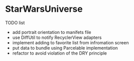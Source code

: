 # StarWarsUniverse

TODO list
- add portrait orientation to manifets file
- use DiffUtil to notify RecyclerView adapters
- implement adding to favorite list from infromation screen
- put data to bundle using Parcelable implementation
- refactor to avoid violation of the DRY principle
